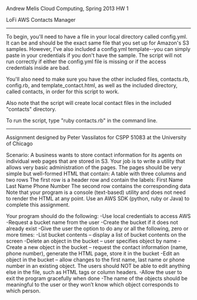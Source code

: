 Andrew Melis
Cloud Computing, Spring 2013
HW 1


LoFi AWS Contacts Manager

************************************


To begin, you'll need to have a file in your local directory called config.yml.
It can be and should be the exact same file that you set up for Amazon's S3 samples.
However, I've also included a config.yml template--you can simply paste in your credentials if you don't have the sample.
The script will not run correctly if either the config.yml file is missing or if the access credentials inside are bad.

You'll also need to make sure you have the other included files,
contacts.rb, config.rb, and template_contact.html,
as well as the included directory, called contacts,
in order for this script to work.

Also note that the script will create local contact files in the included "contacts" directory.


To run the script, type "ruby contacts.rb" in the command line.


************************************

Assignment designed by Peter Vassilatos for CSPP 51083 at the University of Chicago


Scenario: A business wants to store contact information for its agents on individual web pages that are stored in S3. 
Your job is to write a utility that allows very basic administration of the pages. 
The pages should be very simple but well-formed HTML that contain:
A table with three columns and two rows
The first row is a header row and contain the labels:
 First Name
  Last Name
   Phone Number
The second row contains the corresponding data
   Note that your program is a console (text-based) utility and does not need to render the HTML at any point.
   Use an AWS SDK (python, ruby or Java) to complete this assignment.
   
   Your program should do the following:
     -Use local credentials to access AWS
     -Request a bucket name from the user
     -Create the bucket if it does not already exist
     -Give the user the option to do any or all the following, zero or more times:
     -List bucket contents – display a list of bucket contents on the screen
     -Delete an object in the bucket – user specifies object by name
     -Create a new object in the bucket – request the contact information (name, phone number), generate the HTML page, store it in the bucket
     -Edit an object in the bucket – allow changes to the first name, last name or phone number in an existing object. The users should NOT be able to edit anything else in the file, such as HTML tags or column headers.
     -Allow the user to exit the program gracefully when done
     -The name of the objects should be meaningful to the user or they won’t know which object corresponds to which person.
